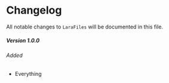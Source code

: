# Changelog

All notable changes to `LaraFiles` will be documented in this file.

##### Version 1.0.0

###### Added
- Everything